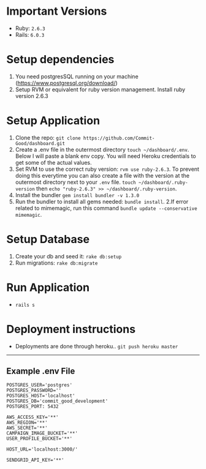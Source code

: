 # Important Versions
- Ruby: `2.6.3`
- Rails: `6.0.3`

# Setup dependencies
1. You need postgresSQL running on your machine (https://www.postgresql.org/download/)
1. Setup RVM or equivalent for ruby version management. Install ruby version 2.6.3

# Setup Application
1. Clone the repo: `git clone https://github.com/Commit-Good/dashboard.git`
1. Create a .env file in the outermost directory `touch ~/dashboard/.env`. Below I will paste a blank env copy. You will need Heroku credentials to get some of the actual values.
1. Set RVM to use the correct ruby version: `rvm use ruby-2.6.3`. To prevent doing this everytime you can also create a file with the version at the outermost directory next to your `.env` file. `touch ~/dashboard/.ruby-version` then `echo "ruby-2.6.3" >> ~/dashboard/.ruby-version`.
1. Install the bundler `gem install bundler -v 1.3.0`
1. Run the bundler to install all gems needed: `bundle install`.
2.If error related to mimemagic, run this command `bundle update --conservative mimemagic`.

# Setup Database
1. Create your db and seed it: `rake db:setup`
1. Run migrations: `rake db:migrate`

# Run Application
- `rails s` 

# Deployment instructions
- Deployments are done through heroku.. `git push heroku master`

---

## Example .env File
```
POSTGRES_USER='postgres'
POSTGRES_PASSWORD=''
POSTGRES_HOST='localhost'
POSTGRES_DB='commit_good_development'
POSTGRES_PORT: 5432

AWS_ACCESS_KEY='**'
AWS_REGION='**'
AWS_SECRET='**'
CAMPAIGN_IMAGE_BUCKET='**'
USER_PROFILE_BUCKET='**'

HOST_URL='localhost:3000/'

SENDGRID_API_KEY='**'
```
